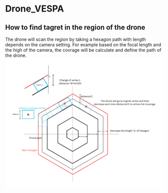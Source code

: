 # Drone_VESPA

## How to find tagret in the region of the drone
The drone will scan the region by taking a hexagon path with length depends on the camera setting.
For example based on the focal length and the high of the camera, the covrage will be calculate and define the path of the drone.
![Alt text](https://github.com/SulaimanMohammad/Drone_VESPA/blob/main/.exp/coverage.png)
